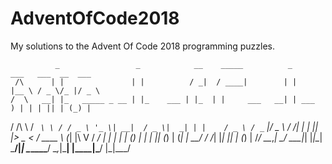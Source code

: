 # AdventOfCode2018
My solutions to the Advent Of Code 2018 programming puzzles. 


              _                 _            __    _____          _        ___   ___  __  ___  
     /\      | |               | |          / _|  / ____|        | |      |__ \ / _ \/_ |/ _ \ 
    /  \   __| |_   _____ _ __ | |_    ___ | |_  | |     ___   __| | ___     ) | | | || | (_) |
   / /\ \ / _` \ \ / / _ \ '_ \| __|  / _ \|  _| | |    / _ \ / _` |/ _ \   / /| | | || |> _ < 
  / ____ \ (_| |\ V /  __/ | | | |_  | (_) | |   | |___| (_) | (_| |  __/  / /_| |_| || | (_) |
 /_/    \_\__,_| \_/ \___|_| |_|\__|  \___/|_|    \_____\___/ \__,_|\___| |____|\___/ |_|\___/ 
                                                                                               
